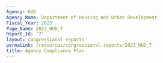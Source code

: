 ```yaml
---
Agency: HUD
Agency_Name: Department of Housing and Urban Development
Fiscal_Year: 2023
Page_Name: 2023_HUD_7
Report_Id: '7'
layout: congressional-reports
permalink: /resources/congressional-reports/2023_HUD_7
title: Agency Compliance Plan
---
```

